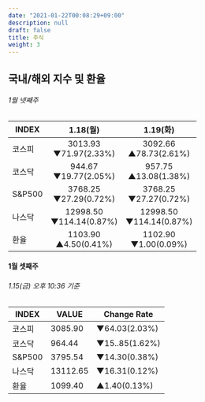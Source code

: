 ```yaml
---
date: "2021-01-22T00:08:29+09:00"
description: null
draft: false
title: 주식
weight: 3
---
```


## 국내/해외 지수 및 환율


###### 1월 넷째주
| INDEX  | 1.18(월)                     | 1.19(화) |  
| ------ | :--------------------------: | :---: |
| 코스피 | 3013.93 <br> ▼71.97(2.33%)   | 3092.66 <br> ▲78.73(2.61%)|
| 코스닥 | 944.67 <br> ▼19.77(2.05%)    | 957.75 <br> ▲13.08(1.38%)|
| S&P500 | 3768.25 <br> ▼27.29(0.72%)   | 3768.25 <br> ▼27.27(0.72%)|
| 나스닥 | 12998.50 <br> ▼114.14(0.87%) | 12998.50 <br> ▼114.14(0.87%)|
| 환율   | 1103.90 <br> ▲4.50(0.41%)    | 1102.90 <br> ▼1.00(0.09%)|


#### 1월 셋째주 
###### 1.15(금) 오후 10:36 기준
| INDEX  | VALUE    | Change Rate    | 
| ------ | -------- | -------------- |
| 코스피 | 3085.90  | ▼64.03(2.03%)  |
| 코스닥 | 964.44   | ▼15..85(1.62%) |
| S&P500 | 3795.54  | ▼14.30(0.38%)  |
| 나스닥 | 13112.65 | ▼16.31(0.12%)  |
| 환율   | 1099.40  | ▲1.40(0.13%)   |
